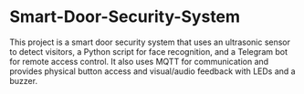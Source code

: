 # Smart-Door-Security-System
This project is a smart door security system that uses an ultrasonic sensor to detect visitors, a Python script for face recognition, and a Telegram bot for remote access control. It also uses MQTT for communication and provides physical button access and visual/audio feedback with LEDs and a buzzer.
